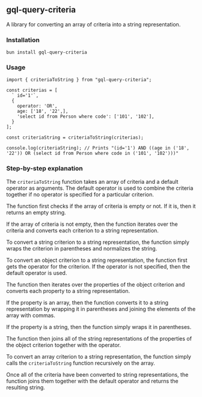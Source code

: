 ## gql-query-criteria

A library for converting an array of criteria into a string representation.

### Installation

```
bun install gql-query-criteria
```

### Usage

```
import { criteriaToString } from "gql-query-criteria";

const criterias = [
  ` id='1'`,
  {
    operator: 'OR',
    age: ['18', '22',],
    'select id from Person where code': ['101', '102'],
  }
];

const criteriaString = criteriaToString(criterias);

console.log(criteriaString); // Prints "(id='1') AND ((age in ('18', '22')) OR (select id from Person where code in ('101', '102')))"
```

### Step-by-step explanation

The `criteriaToString` function takes an array of criteria and a default operator as arguments. The default operator is used to combine the criteria together if no operator is specified for a particular criterion.

The function first checks if the array of criteria is empty or not. If it is, then it returns an empty string.

If the array of criteria is not empty, then the function iterates over the criteria and converts each criterion to a string representation.

To convert a string criterion to a string representation, the function simply wraps the criterion in parentheses and normalizes the string.

To convert an object criterion to a string representation, the function first gets the operator for the criterion. If the operator is not specified, then the default operator is used.

The function then iterates over the properties of the object criterion and converts each property to a string representation.

If the property is an array, then the function converts it to a string representation by wrapping it in parentheses and joining the elements of the array with commas.

If the property is a string, then the function simply wraps it in parentheses.

The function then joins all of the string representations of the properties of the object criterion together with the operator.

To convert an array criterion to a string representation, the function simply calls the `criteriaToString` function recursively on the array.

Once all of the criteria have been converted to string representations, the function joins them together with the default operator and returns the resulting string.
